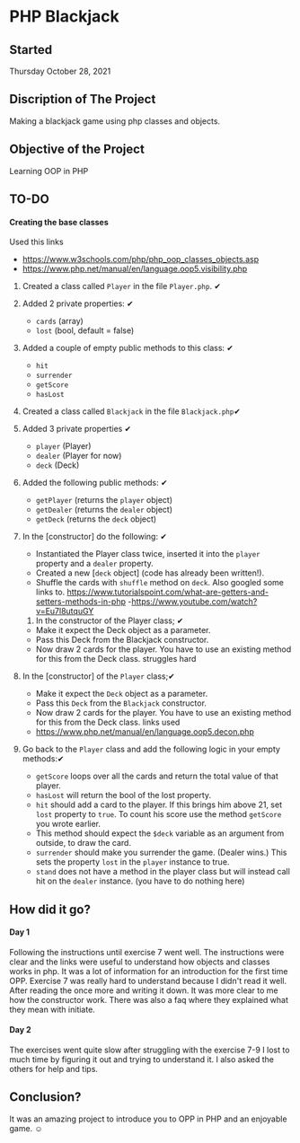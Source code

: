 # PHP Blackjack

## Started
Thursday October 28, 2021

## Discription of The Project
Making a blackjack game using php classes and objects.

## Objective of the Project
Learning OOP in PHP

## TO-DO

#### Creating the base classes
Used this links
- https://www.w3schools.com/php/php_oop_classes_objects.asp
- https://www.php.net/manual/en/language.oop5.visibility.php

1. Created a class called `Player` in the file `Player.php`. ✔
   
2. Added 2 private properties: ✔
   - `cards` (array) 
   - `lost` (bool, default = false)️
3. Added a couple of empty public methods to this class: ✔
   - `hit` 
   - `surrender`️
   - `getScore` ️
   - `hasLost` 
4. Created a class called `Blackjack` in the file `Blackjack.php`✔
5. Added 3 private properties ✔
   - `player` (Player)
   - `dealer` (Player for now)️
   - `deck`  (Deck) ️
6. Added the following public methods: ✔
   - `getPlayer` (returns the `player` object)️
   - `getDealer` (returns the `dealer` object)️
   - `getDeck` (returns the `deck` object)
7. In the [constructor] do the following: ✔
   - Instantiated the Player class twice, inserted it into the `player` property and a `dealer` property.
   - Created a new [`deck` object] (code has already been written!).
   - Shuffle the cards with `shuffle` method on `deck`.
   Also googled some links to.
   https://www.tutorialspoint.com/what-are-getters-and-setters-methods-in-php
   -https://www.youtube.com/watch?v=Eu7l8utquGY
   1. In the constructor of the Player class; ✔ 
   - Make it expect the Deck object as a parameter.
   - Pass this Deck from the Blackjack constructor.
   - Now draw 2 cards for the player. You have to use an existing method for this from the Deck class.
   struggles hard
8. In the [constructor] of the `Player` class;✔
   - Make it expect the `Deck` object as a parameter.
   - Pass this `Deck` from the `Blackjack` constructor.
   - Now draw 2 cards for the player. You have to use an existing method for this from the Deck class.
   links used
   - https://www.php.net/manual/en/language.oop5.decon.php
9. Go back to the `Player` class and add the following logic in your empty methods:✔
   - `getScore` loops over all the cards and return the total value of that player.
   - `hasLost` will return the bool of the lost property.
   - `hit` should add a card to the player. If this brings him above 21, set `lost` property to `true`. To count his score use the method `getScore` you wrote earlier. 
   - This method should expect the `$deck` variable as an argument from outside, to draw the card.
   - `surrender` should make you surrender the game. (Dealer wins.)
     This sets the property `lost` in the `player` instance to true.
   - `stand` does not have a method in the player class but will instead call hit on the `dealer` instance. (you have to do nothing here)

## How did it go?

#### Day 1
Following the instructions until exercise 7 went well. The instructions were clear and the links were useful to understand how objects and classes works in php. It was a lot of information for an introduction for the first time OPP. 
Exercise 7 was really hard to understand because I didn't read it well. After reading the once more and writing it down. It was more clear to me how the constructor work. There was also a faq where they explained what they mean with initiate.

#### Day 2

The exercises went quite slow after struggling with the exercise 7-9 I lost to much time by figuring it out and trying to understand it. I also asked the others for help and tips.

## Conclusion?
It was an amazing project to introduce you to OPP in PHP and an enjoyable game. ☺